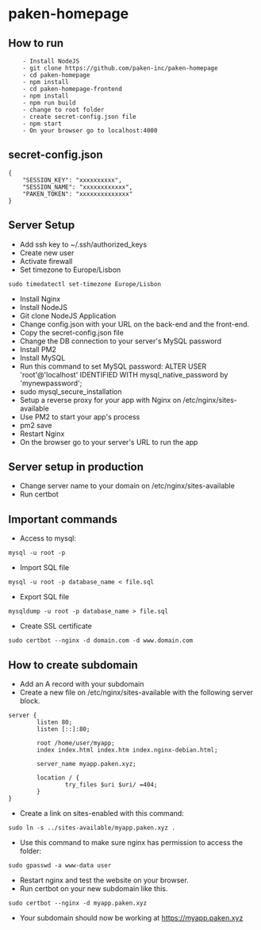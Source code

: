 # paken-homepage

## How to run

```
    - Install NodeJS
    - git clone https://github.com/paken-inc/paken-homepage
    - cd paken-homepage
    - npm install
    - cd paken-homepage-frontend
    - npm install
    - npm run build
    - change to root folder
    - create secret-config.json file
    - npm start
    - On your browser go to localhost:4000
```

## secret-config.json

```
{
    "SESSION_KEY": "xxxxxxxxxx",
    "SESSION_NAME": "xxxxxxxxxxxx",
    "PAKEN_TOKEN": "xxxxxxxxxxxxxx"
}
```

## Server Setup

- Add ssh key to ~/.ssh/authorized_keys
- Create new user
- Activate firewall
- Set timezone to Europe/Lisbon
```
sudo timedatectl set-timezone Europe/Lisbon
```
- Install Nginx
- Install NodeJS
- Git clone NodeJS Application
- Change config.json with your URL on the back-end and the front-end.
- Copy the secret-config.json file
- Change the DB connection to your server's MySQL password
- Install PM2
- Install MySQL
- Run this command to set MySQL password:
    ALTER USER 'root'@'localhost' IDENTIFIED WITH mysql_native_password by 'mynewpassword';
- sudo mysql_secure_installation
- Setup a reverse proxy for your app with Nginx on /etc/nginx/sites-available
- Use PM2 to start your app's process
- pm2 save
- Restart Nginx
- On the browser go to your server's URL to run the app

## Server setup in production

- Change server name to your domain on /etc/nginx/sites-available
- Run certbot

## Important commands

- Access to mysql:
```
mysql -u root -p
```

- Import SQL file
```
mysql -u root -p database_name < file.sql
```

- Export SQL file
```
mysqldump -u root -p database_name > file.sql
```

- Create SSL certificate
```
sudo certbot --nginx -d domain.com -d www.domain.com
```

## How to create subdomain

- Add an A record with your subdomain
- Create a new file on /etc/nginx/sites-available with the following server block.
```
server {
        listen 80;
        listen [::]:80;

        root /home/user/myapp;
        index index.html index.htm index.nginx-debian.html;

        server_name myapp.paken.xyz;

        location / {
                try_files $uri $uri/ =404;
        }
}
```
- Create a link on sites-enabled with this command:
```
sudo ln -s ../sites-available/myapp.paken.xyz .
```
- Use this command to make sure nginx has permission to access the folder:
```
sudo gpasswd -a www-data user
```
- Restart nginx and test the website on your browser.
- Run certbot on your new subdomain like this.
```
sudo certbot --nginx -d myapp.paken.xyz
```
- Your subdomain should now be working at https://myapp.paken.xyz